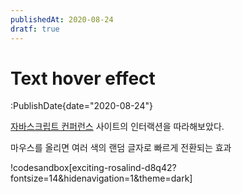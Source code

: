 ```yaml
---
publishedAt: 2020-08-24
dratf: true
---
```


# Text hover effect

:PublishDate{date="2020-08-24"}

[자바스크립트 컨퍼런스](https://jsconfkorea.com/) 사이트의 인터랙션을 따라해보았다.

마우스를 올리면 여러 색의 랜덤 글자로 빠르게 전환되는 효과

!codesandbox[exciting-rosalind-d8q42?fontsize=14&hidenavigation=1&theme=dark]

